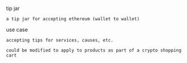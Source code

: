 tip jar

    a tip jar for accepting ethereum (wallet to wallet)

use case
    
    accepting tips for services, causes, etc.
    
    could be modified to apply to products as part of a crypto shopping cart
